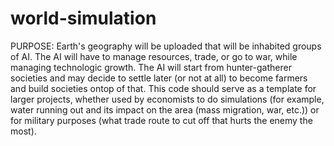 # world-simulation
PURPOSE: Earth's geography will be uploaded that will be inhabited groups of AI. The AI will have to manage resources, trade, or go to war, while managing technologic growth. The AI will start from hunter-gatherer societies and may decide to settle later (or not at all) to become farmers and build societies ontop of that. This code should serve as a template for larger projects, whether used by economists to do simulations (for example, water running out and its impact on the area (mass migration, war, etc.)) or for military purposes (what trade route to cut off that hurts the enemy the most).

  
